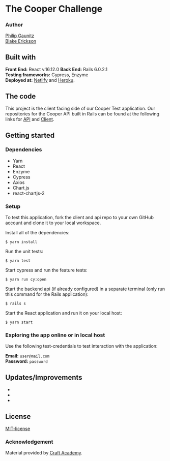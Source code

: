 # The Cooper Challenge
### Author  
[Philip Gaunitz](https://github.com/pgaunitz)  
[Blake Erickson](https://github.com/blake-futchi)
## Built with  
**Front End:** React v.16.12.0 
**Back End:** Rails 6.0.2.1   
**Testing frameworks:** Cypress, Enzyme  
**Deployed at:** [Netlify](https://netlify.com/) and [Heroku](https://icanwalk500miles.herokuapp.com/api/v1).

## The code   
This project is the client facing side of our Cooper Test application. Our repositories for the Cooper API built in Rails can be found at the following links for [API](https://github.com/pgaunitz/cooper_api) and [Client](https://github.com/pgaunitz/cooper_client).

## Getting started
### Dependencies  
* Yarn
* React
* Enzyme
* Cypress
* Axios
* Chart.js
* react-chartjs-2 


### Setup   
To test this application, fork the client and api repo to your own GitHub account and clone it to your local workspace. 

Install all of the dependencies:    
```
$ yarn install
```  
Run the unit tests:  
```
$ yarn test
```  
Start cypress and run the feature tests:  
```
$ yarn run cy:open
```
Start the backend api (if already configured) in a separate terminal (only run this command for the Rails application):
```
$ rails s
```
Start the React application and run it on your local host:
```
$ yarn start
```


### Exploring the app online or in local host  
Use the following test-credentials to test interaction with the application:  

**Email:** `user@mail.com`  
**Password:** `password`

## Updates/Improvements   
- 
- 
-

## License  
[MIT-license](https://en.wikipedia.org/wiki/MIT_License)

### Acknowledgement  
Material provided by [Craft Academy](https://craftacademy.se).  

